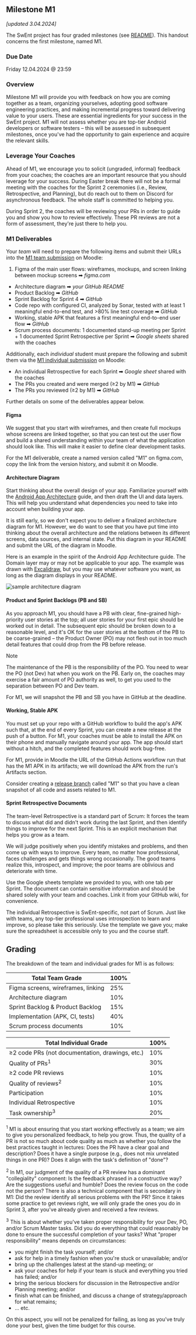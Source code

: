 ## Milestone M1

_[updated 3.04.2024]_

The SwEnt project has four graded milestones (see [README](../README.md#grading)). This handout concerns the first milestone, named M1.

### Due Date

Friday 12.04.2024 @ 23:59

### Overview

Milestone M1 will provide you with feedback on how you are coming together as a team, organizing yourselves, adopting good software engineering practices, and making incremental progress toward delivering value to your users. These are essential ingredients for your success in the SwEnt project. M1 will not assess whether you are top-tier Android developers or software testers &ndash; this will be assessed in subsequent milestones, once you've had the opportunity to gain experience and acquire the relevant skills.

### Leverage Your Coaches

Ahead of M1, we encourage you to solicit (ungraded, informal) feedback from your coaches; the coaches are an important resource that you should leverage for your success. During Easter break there will not be a formal meeting with the coaches for the Sprint 2 ceremonies (i.e., Review, Retrospective, and Planning), but do reach out to them on Discord for asynchronous feedback. The whole staff is committed to helping you.

During Sprint 2, the coaches will be reviewing your PRs  in order to guide you and show you how to review effectively. These PR reviews are not a form of assessment, they're just there to help you.

### M1 Deliverables

Your _team_ will need to prepare the following items and submit their URLs into the [M1 team submission](https://moodle.epfl.ch/mod/quiz/view.php?id=1289972) on Moodle:

1. Figma of the main user flows: wireframes, mockups, and screen linking between mockup screens ➡︎ _figma.com_
- Architecture diagram ➡︎ _your GitHub README_
- Product Backlog ➡︎ _GitHub_
- Sprint Backlog for Sprint 4 ➡︎ _GitHub_
- Code repo with configured CI, analyzed by Sonar, tested with at least 1 meaningful end-to-end test, and >80% line test coverage ➡︎ _GitHub_
- Working, stable APK that features a first meaningful end-to-end user flow ➡︎ _GitHub_
- Scrum process documents: 1 documented stand-up meeting per Sprint + 1 documented Sprint Retrospective per Sprint ➡︎ _Google sheets_ shared with the coaches

Additionally, each _individual_ student must prepare the following and submit them via the [M1 individual submission](https://moodle.epfl.ch/mod/quiz/view.php?id=1289974) on Moodle:

- An individual Retrospective for each Sprint ➡︎ _Google sheet_ shared with the coaches
- The PRs you created and were merged (≥2 by M1) ➡︎ _GitHub_
- The PRs you reviewed (≥2 by M1) ➡︎ _GitHub_

Further details on some of the deliverables appear below.

#### Figma

We suggest that you start with wireframes, and then create full mockups whose screens are linked together, so that you can test out the user flow and build a shared understanding within your team of what the application should look like. This will make it easier to define clear development tasks.

For the M1 deliverable, create a named version called "M1" on figma.com, copy the link from the version history, and submit it on Moodle.

#### Architecture Diagram

Start thinking about the overall design of your app. Familiarize yourself with the [Android App Architecture](https://developer.android.com/topic/architecture/intro) guide, and then draft the UI and data layers. This will help you understand what dependencies you need to take into account when building your app.

It is still early, so we don't expect you to deliver a finalized architecture diagram for M1. However, we do want to see that you have put time into thinking about the overall architecture and the relations between its different screens, data sources, and internal state. Put this diagram in your README and submit the URL of the diagram in Moodle.

Here is an example in the spirit of the Android App Architecture guide. The Domain layer may or may not be applicable to your app. The example was drawn with [Excalidraw](https://excalidraw.com/), but you may use whatever software you want, as long as the diagram displays in your README. 

![sample architecture diagram](../assets/sample-schematic-diagram-features.png)

#### Product and Sprint Backlogs (PB and SB)

As you approach M1, you should have a PB with clear, fine-grained high-priority user stories at the top; all user stories for your first epic should be worked out in detail.  The subsequent epic should be broken down to a reasonable level, and it's OK for the user stories at the bottom of the PB to be coarse-grained &ndash; the Product Owner (PO) may not flesh out in too much detail features that could drop from the PB before release.

> [!NOTE]
> The maintenance of the PB is the responsibility of the PO. You need to wear the PO (not Dev) hat when you work on the PB. Early on, the coaches may exercise a fair amount of PO authority as well, to get you used to the separation between PO and Dev team.

For M1, we will snapshot the PB and SB you have in GitHub at the deadline.

#### Working, Stable APK

You must set up your repo with a GitHub workflow to build the app's APK such that, at the end of every Sprint, you can create a new release at the push of a button. For M1, your coaches must be able to install the APK on their phone and manually navigate around your app. The app should start without a hitch, and the completed features should work bug-free.

For M1, provide in Moodle the URL of the GitHub Actions workflow run that has the M1 APK in its artifacts; we will download the APK from the run's Artifacts section. 

Consider creating a [release branch](https://docs.github.com/en/repositories/releasing-projects-on-github/managing-releases-in-a-repository) called "M1" so that you have a clean snapshot of all code and assets related to M1.

#### Sprint Retrospective Documents

The team-level Retrospective is a standard part of Scrum: It forces the team to discuss what did and didn't work during the last Sprint, and then identify things to improve for the next Sprint. This is an explicit mechanism that helps you grow as a team.

We will judge positively when you identify mistakes and problems, and then come up with ways to improve. Every team, no matter how professional, faces challenges and gets things wrong occasionally.  The good teams realize this, introspect, and improve; the poor teams are oblivious and deteriorate with time.

Use the Google sheets template we provided to you, with one tab per Sprint. The document can contain sensitive information and should be shared solely with your team and coaches. Link it from your GitHub wiki, for convenience.

The individual Retrospective is SwEnt-specific, not part of Scrum. Just like with teams, any top-tier professional uses introspection to learn and improve, so please take this seriously.  Use the template we gave you; make sure the spreadsheet is accessible only to you and the course staff. 

## Grading

The breakdown of the team and individual grades for M1 is as follows:

| **Total Team Grade**                  | **100%** |
|---------------------------------------|----------|
| Figma screens, wireframes, linking    |   25%    |
| Architecture diagram                  |   10%    |
| Sprint Backlog & Product Backlog      |   15%    |
| Implementation (APK, CI, tests)       |   40%    |
| Scrum process documents               |   10%    |

| **Total Individual Grade**            | **100%** |
|---------------------------------------|----------|
| ≥2 code PRs (not documentation, drawings, etc.)   |   10%    |
| Quality of PRs<sup>1</sup>            |   30%    |
| ≥2 code PR reviews                    |   10%    |
| Quality of reviews<sup>2</sup>        |   10%    |
| Participation                         |   10%    |
| Individual Retrospective              |   10%    |
| Task ownership<sup>3</sup>            |   20%    |

<sup>1</sup> M1 is about ensuring that you start working effectively as a team; we aim to give you personalized feedback, to help you grow. Thus, the quality of a PR is not so much about code quality as much as whether you follow the best practices taught in lectures: Does the PR have a clear goal and description? Does it have a single purpose (e.g., does not mix unrelated things in one PR)? Does it align with the task's definition of "done"? 

<sup>2</sup> In M1, our judgment of the quality of a PR review has a dominant "collegiality" component: Is the feedback phrased in a constructive way? Are the suggestions useful and humble? Does the review focus on the code not the person? There is also a technical component that is secondary in M1: Did the review identify all serious problems with the PR? Since it takes some practice to get reviews right, we will only grade the ones you do in Sprint 3, after you've already given and received a few reviews.

<sup>3</sup> This is about whether you've taken proper responsibility for your Dev, PO, and/or Scrum Master tasks.  Did you do everything that could reasonably be done to ensure the successful completion of your tasks? What "proper responsibility" means depends on circumstances:

- you might finish the task yourself; and/or
- ask for help in a timely fashion when you're stuck or unavailable; and/or
- bring up the challenges latest at the stand-up meeting; or
- ask your coaches for help if your team is stuck and everything you tried has failed; and/or
- bring the serious blockers for discussion in the Retrospective and/or Planning meeting; and/or
- finish what can be finished, and discuss a change of strategy/approach for what remains; 
- ... etc.

On this aspect, you will not be penalized for failing, as long as you've truly done your best, given the time budget for this course.
